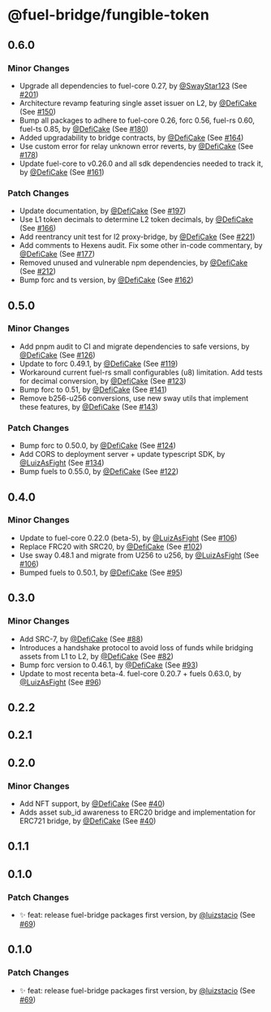 # @fuel-bridge/fungible-token

## 0.6.0

### Minor Changes

- Upgrade all dependencies to fuel-core 0.27, by [@SwayStar123](https://github.com/SwayStar123) (See [#201](https://github.com/FuelLabs/fuel-bridge/pull/201))
- Architecture revamp featuring single asset issuer on L2, by [@DefiCake](https://github.com/DefiCake) (See [#150](https://github.com/FuelLabs/fuel-bridge/pull/150))
- Bump all packages to adhere to fuel-core 0.26, forc 0.56, fuel-rs 0.60, fuel-ts 0.85, by [@DefiCake](https://github.com/DefiCake) (See [#180](https://github.com/FuelLabs/fuel-bridge/pull/180))
- Added upgradability to bridge contracts, by [@DefiCake](https://github.com/DefiCake) (See [#164](https://github.com/FuelLabs/fuel-bridge/pull/164))
- Use custom error for relay unknown error reverts, by [@DefiCake](https://github.com/DefiCake) (See [#178](https://github.com/FuelLabs/fuel-bridge/pull/178))
- Update fuel-core to v0.26.0 and all sdk dependencies needed to track it, by [@DefiCake](https://github.com/DefiCake) (See [#161](https://github.com/FuelLabs/fuel-bridge/pull/161))

### Patch Changes

- Update documentation, by [@DefiCake](https://github.com/DefiCake) (See [#197](https://github.com/FuelLabs/fuel-bridge/pull/197))
- Use L1 token decimals to determine L2 token decimals, by [@DefiCake](https://github.com/DefiCake) (See [#166](https://github.com/FuelLabs/fuel-bridge/pull/166))
- Add reentrancy unit test for l2 proxy-bridge, by [@DefiCake](https://github.com/DefiCake) (See [#221](https://github.com/FuelLabs/fuel-bridge/pull/221))
- Add comments to Hexens audit. Fix some other in-code commentary, by [@DefiCake](https://github.com/DefiCake) (See [#177](https://github.com/FuelLabs/fuel-bridge/pull/177))
- Removed unused and vulnerable npm dependencies, by [@DefiCake](https://github.com/DefiCake) (See [#212](https://github.com/FuelLabs/fuel-bridge/pull/212))
- Bump forc and ts version, by [@DefiCake](https://github.com/DefiCake) (See [#162](https://github.com/FuelLabs/fuel-bridge/pull/162))

## 0.5.0

### Minor Changes

- Add pnpm audit to CI and migrate dependencies to safe versions, by [@DefiCake](https://github.com/DefiCake) (See [#126](https://github.com/FuelLabs/fuel-bridge/pull/126))
- Update to forc 0.49.1, by [@DefiCake](https://github.com/DefiCake) (See [#119](https://github.com/FuelLabs/fuel-bridge/pull/119))
- Workaround current fuel-rs small configurables (u8) limitation. Add tests for decimal conversion, by [@DefiCake](https://github.com/DefiCake) (See [#123](https://github.com/FuelLabs/fuel-bridge/pull/123))
- Bump forc to 0.51, by [@DefiCake](https://github.com/DefiCake) (See [#141](https://github.com/FuelLabs/fuel-bridge/pull/141))
- Remove b256-u256 conversions, use new sway utils that implement these features, by [@DefiCake](https://github.com/DefiCake) (See [#143](https://github.com/FuelLabs/fuel-bridge/pull/143))

### Patch Changes

- Bump forc to 0.50.0, by [@DefiCake](https://github.com/DefiCake) (See [#124](https://github.com/FuelLabs/fuel-bridge/pull/124))
- Add CORS to deployment server + update typescript SDK, by [@LuizAsFight](https://github.com/LuizAsFight) (See [#134](https://github.com/FuelLabs/fuel-bridge/pull/134))
- Bump fuels to 0.55.0, by [@DefiCake](https://github.com/DefiCake) (See [#122](https://github.com/FuelLabs/fuel-bridge/pull/122))

## 0.4.0

### Minor Changes

- Update to fuel-core 0.22.0 (beta-5), by [@LuizAsFight](https://github.com/LuizAsFight) (See [#106](https://github.com/FuelLabs/fuel-bridge/pull/106))
- Replace FRC20 with SRC20, by [@DefiCake](https://github.com/DefiCake) (See [#102](https://github.com/FuelLabs/fuel-bridge/pull/102))
- Use sway 0.48.1 and migrate from U256 to u256, by [@LuizAsFight](https://github.com/LuizAsFight) (See [#106](https://github.com/FuelLabs/fuel-bridge/pull/106))
- Bumped fuels to 0.50.1, by [@DefiCake](https://github.com/DefiCake) (See [#95](https://github.com/FuelLabs/fuel-bridge/pull/95))

## 0.3.0

### Minor Changes

- Add SRC-7, by [@DefiCake](https://github.com/DefiCake) (See [#88](https://github.com/FuelLabs/fuel-bridge/pull/88))
- Introduces a handshake protocol to avoid loss of funds while bridging assets from L1 to L2, by [@DefiCake](https://github.com/DefiCake) (See [#82](https://github.com/FuelLabs/fuel-bridge/pull/82))
- Bump forc version to 0.46.1, by [@DefiCake](https://github.com/DefiCake) (See [#93](https://github.com/FuelLabs/fuel-bridge/pull/93))
- Update to most recenta beta-4. fuel-core 0.20.7 + fuels 0.63.0, by [@LuizAsFight](https://github.com/LuizAsFight) (See [#96](https://github.com/FuelLabs/fuel-bridge/pull/96))

## 0.2.2

## 0.2.1

## 0.2.0

### Minor Changes

- Add NFT support, by [@DefiCake](https://github.com/DefiCake) (See [#40](https://github.com/FuelLabs/fuel-bridge/pull/40))
- Adds asset sub_id awareness to ERC20 bridge and implementation for ERC721 bridge, by [@DefiCake](https://github.com/DefiCake) (See [#40](https://github.com/FuelLabs/fuel-bridge/pull/40))

## 0.1.1

## 0.1.0

### Patch Changes

- ✨ feat: release fuel-bridge packages first version, by [@luizstacio](https://github.com/luizstacio) (See [#69](https://github.com/FuelLabs/fuel-bridge/pull/69))

## 0.1.0

### Patch Changes

- ✨ feat: release fuel-bridge packages first version, by [@luizstacio](https://github.com/luizstacio) (See [#69](https://github.com/FuelLabs/fuel-bridge/pull/69))
